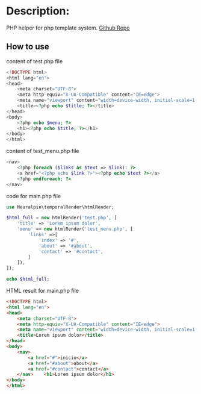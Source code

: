# Description:
PHP helper for php template system.
[Github Repo](https://github.com/neuralpin/neuralpin_temporalrender)

## How to use

content of test.php file
```php
<!DOCTYPE html>
<html lang="en">
<head>
    <meta charset="UTF-8">
    <meta http-equiv="X-UA-Compatible" content="IE=edge">
    <meta name="viewport" content="width=device-width, initial-scale=1.0">
    <title><?php echo $title; ?></title>
</head>
<body>
    <?php echo $menu; ?>
    <h1><?php echo $title; ?></h1>
</body>
</html>
```

content of test_menu.php file
```php
<nav>
    <?php foreach ($links as $text => $link): ?>
    <a href="<?php echo $link ?>"><?php echo $text ?></a>
    <?php endforeach; ?>
</nav>
```

code for main.php file
```php
use Neuralpin\temporalRender\htmlRender;

$html_full = new htmlRender('test.php', [
    'title' => 'Lorem ipsum dolor',
    'menu' => new htmlRender('test_menu.php', [
        'links' =>[
            'index' => '#',
            'about' => '#about',
            'contact' => '#contact',
        ]
    ]),
]);

echo $html_full;
```

HTML result for main.php file
```html
<!DOCTYPE html>
<html lang="en">
<head>
    <meta charset="UTF-8">
    <meta http-equiv="X-UA-Compatible" content="IE=edge">
    <meta name="viewport" content="width=device-width, initial-scale=1.0">
    <title>Lorem ipsum dolor</title>
</head>
<body>
    <nav>
        <a href="#">inicio</a>
        <a href="#about">about</a>
        <a href="#contact">contact</a>
    </nav>    <h1>Lorem ipsum dolor</h1>
</body>
</html>
```